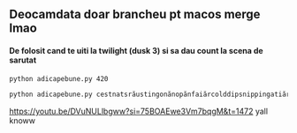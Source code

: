 ## Deocamdata doar brancheu pt macos merge lmao

#### De folosit cand te uiti la twilight (dusk 3) si sa dau count la scena de sarutat 

```bash
python adicapebune.py 420
```

```bash
python adicapebune.py cestnatsrăustingonănopănfaiărcolddipsnippingatiărnăuz
```

https://youtu.be/DVuNULlbgww?si=75BOAEwe3Vm7bqgM&t=1472 yall knoww